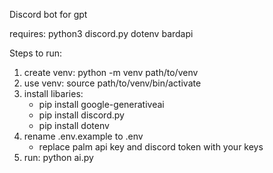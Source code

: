 Discord bot for gpt

requires:
python3
discord.py
dotenv
bardapi

Steps to run:
1. create venv: python -m venv path/to/venv
2. use venv: source path/to/venv/bin/activate
3. install libaries: 
    - pip install google-generativeai
    - pip install discord.py
    - pip install dotenv
4. rename .env.example to .env
    - replace palm api key and discord token with your keys
5. run: python ai.py